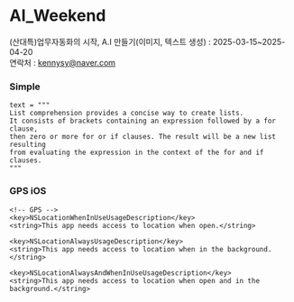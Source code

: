 # AI_Weekend
(산대특)업무자동화의 시작, A.I 만들기(이미지, 텍스트 생성) : 2025-03-15~2025-04-20    
연락처 : kennysy@naver.com

### Simple
    text = """
    List comprehension provides a concise way to create lists.
    It consists of brackets containing an expression followed by a for clause,
    then zero or more for or if clauses. The result will be a new list resulting
    from evaluating the expression in the context of the for and if clauses.
    """

### GPS iOS
	<!-- GPS -->
	<key>NSLocationWhenInUseUsageDescription</key>
	<string>This app needs access to location when open.</string>

	<key>NSLocationAlwaysUsageDescription</key>
	<string>This app needs access to location when in the background.</string>

	<key>NSLocationAlwaysAndWhenInUseUsageDescription</key>
	<string>This app needs access to location when open and in the background.</string>	
